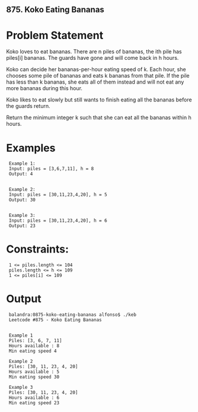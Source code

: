 ## 875. Koko Eating Bananas

# Problem Statement
Koko loves to eat bananas. There are n piles of bananas, the ith pile has piles[i] bananas. The guards have gone and will come back in h hours.

Koko can decide her bananas-per-hour eating speed of k. Each hour, she chooses some pile of bananas and eats k bananas from that pile. If the pile has less than k bananas, she eats all of them instead and will not eat any more bananas during this hour.

Koko likes to eat slowly but still wants to finish eating all the bananas before the guards return.

Return the minimum integer k such that she can eat all the bananas within h hours.

# Examples 

     Example 1:
     Input: piles = [3,6,7,11], h = 8
     Output: 4


     Example 2:
     Input: piles = [30,11,23,4,20], h = 5
     Output: 30


     Example 3:
     Input: piles = [30,11,23,4,20], h = 6
     Output: 23
 

# Constraints:

     1 <= piles.length <= 104
     piles.length <= h <= 109
     1 <= piles[i] <= 109

# Output

     balandra:0875-koko-eating-bananas alfonso$ ./keb  
     Leetcode #875 - Koko Eating Bananas
     
     
     Example 1
     Piles: [3, 6, 7, 11]
     Hours available : 8
     Min eating speed 4
     
     Example 2
     Piles: [30, 11, 23, 4, 20]
     Hours available : 5
     Min eating speed 30
     
     Example 3
     Piles: [30, 11, 23, 4, 20]
     Hours available : 6
     Min eating speed 23


